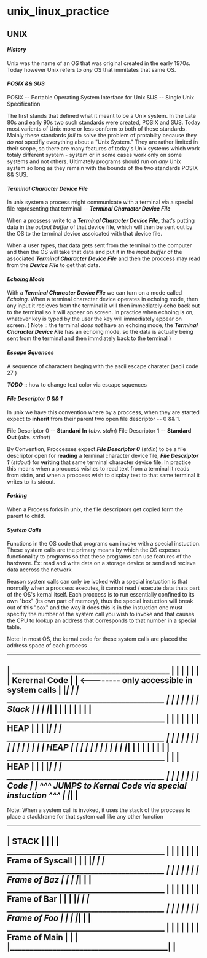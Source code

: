# unix_linux_practice

## **UNIX**

#### _History_

Unix was the name of an OS that was original created in the early 1970s. Today however Unix refers to _any_ OS that immitates that same OS.

#### _POSIX && SUS_

POSIX -- Portable Operating System Interface for Unix
SUS -- Single Unix Specification

The first stands that defined what it meant to be a Unix system. In the Late 80s and early 90s two such standards were created, POSIX and SUS. Today most varients of Unix more or less conform to both of these standards. Mainly these standards _fail_ to solve the problem of protablity because they _do not_ specifiy everything about a "Unix System." They are rather limited in their scope, so there are many features of today's Unix systems which work totaly different system - system or in some cases work only on some systems and not others. Ultimately programs should run on _any_ Unix system so long as they remain with the bounds of the two standards POSIX && SUS.

#### _Terminal Character Device File_

In unix system a process might communicate with a terminal via a special file representing that terminal -- _**Terminal Character Device File**_


When a prossess write to a _**Terminal Character Device File**_, that's putting data in the _output buffer_ of that device file, which will then be sent out by the OS to the terminal device assoicated with that device file.

When a user types, that data gets sent from the terminal to the computer and then the OS will take that data and put it in the _input buffer_ of the associated _**Terminal Character Device File**_ and then the proccess may read from the _**Device File**_ to get that data.

#### _Echoing Mode_

With a _**Terminal Character Device File**_ we can turn on a mode called _Echoing_. When a terminal character device operates in echoing mode, then any input it recieves from the terminal it will then immediately echo back out to the terminal so it will appear on screen. In practice when echoing is on, whatever key is typed by the user the key will immediately appear on screen. ( Note :: the terminal _does not_ have an echoing mode, the _**Terminal Character Device File**_ has an echoing mode, so the data is actually being sent from the terminal and then immdiately back to the terminal )

#### _Escape Squences_

A sequence of characters beging with the ascii escape charater (ascii code 27 ) 

_**TODO**_ :: how to change text color via escape squences

#### _File Descriptor 0 && 1_

In unix we have this convention where by a proccess, when they are started expect to **inherit** from their parent two open file descriptor -- 0 && 1.

File Descriptor 0 -- **Standard In** (_abv. stdin_)
File Descriptor 1 -- **Standard Out** (_abv. stdout_)

By Convention, Proccesses expect _**File Descriptor 0**_ (_stdin_) to be a file descriptor open for **reading** a terminal character device file, _**File Descriptor 1**_ (_stdout_) for **writing** that same terminal character device file. In practice this means when a proccess wishes to read text from a terminal it reads from stdin, and when a proccess wish to display text to that same terminal it writes to its stdout.

#### _Forking_

When a Process forks in unix, the file descriptors get copied form the parent to child.

#### _System Calls_ 

Functions in the OS code that programs can invoke with a special instuction. These system calls are the primary means by which the OS exposes functionality to programs so that these programs can use features of the hardware. Ex: read and write data on a storage device or send and recieve data accross the network

Reason system calls can only be ivoked with a special instuction is that normally when a proccess executes, it cannot read / execute data thats part of the OS's kernal itself. Each proccess is to run essentially confined to its own "box" (its own part of memory), thus the special instuction will break out of this "box" and the way it does this is in the instuction one must specifiy the number of the system call you wish to invoke and that causes the CPU to lookup an address that corresponds to that number in a special table.

Note: In most OS, the kernal code for these system calls are placed the address space of each process

-----------------------------------------------
|   _________________________________________  |
|  |                                         | |
|  |     Kerernal Code                       | |  <-------- only accessible in system calls
|  |_________________________________________| |
|   _________________________________________  |
|  |                                         | |
|  |     Stack                               | |
|  |_________________________________________| |
|                                              |
|                                              |
|                                              |
|   _________________________________________  |
|  |                                         | |
|  |     HEAP                                | |
|  |_________________________________________| |
|   _________________________________________  |
|  |                                         | |
|  |                                         | |
|  |                                         | |
|  |     HEAP                                | |
|  |                                         | |
|  |                                         | |
|  |_________________________________________| |
|                                              |
|                                              |
|                                              |
|   _________________________________________  |
|  |     HEAP                                | |
|  |_________________________________________| |
|   _________________________________________  |
|  |                                         | |
|  |     Code                                | |  ^^^ JUMPS to Kernal Code via special instuction ^^^
|  |_________________________________________| |
-----------------------------------------------

Note: When a system call is invoked, it uses the stack of the proccess to place a stackframe for that system call like any other function

-----------------------------------------------
|                   STACK                      |
|                                              |
|   _________________________________________  |
|  |                                         | |
|  |     Frame of Syscall                    | |
|  |_________________________________________| |
|   _________________________________________  |
|  |                                         | |
|  |     Frame of Baz                        | |
|  |_________________________________________| |
|   _________________________________________  |
|  |                                         | |
|  |     Frame of Bar                        | |
|  |_________________________________________| |
|   _________________________________________  |
|  |                                         | |
|  |     Frame of Foo                        | |
|  |_________________________________________| |
|   _________________________________________  |
|  |                                         | |
|  |     Frame of Main                       | |
|  |_________________________________________| |
-----------------------------------------------